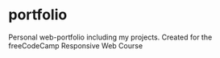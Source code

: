 # portfolio
Personal web-portfolio including my projects. Created for the freeCodeCamp Responsive Web Course
